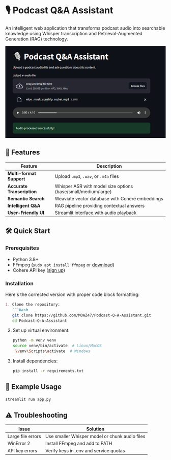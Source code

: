 # 🎙️ Podcast Q&A Assistant

An intelligent web application that transforms podcast audio into searchable knowledge using Whisper transcription and Retrieval-Augmented Generation (RAG) technology.

<img src="img/img1.PNG">

## 🚀 Features

| Feature | Description |
|---------|-------------|
| **Multi-format Support** | Upload `.mp3`, `.wav`, or `.m4a` files |
| **Accurate Transcription** | Whisper ASR with model size options (base/small/medium/large) |
| **Semantic Search** | Weaviate vector database with Cohere embeddings |
| **Intelligent Q&A** | RAG pipeline providing contextual answers |
| **User-Friendly UI** | Streamlit interface with audio playback |


## 🛠️ Quick Start

### Prerequisites
- Python 3.8+
- FFmpeg (`sudo apt install ffmpeg` or [download](https://ffmpeg.org/))
- Cohere API key ([sign up](https://dashboard.cohere.com/))

### Installation

Here's the corrected version with proper code block formatting:

```markdown
1. Clone the repository:
   ```bash
   git clone https://github.com/MOAZ47/Podcast-Q-A-Assistant.git
   cd Podcast-Q-A-Assistant
   ```

2. Set up virtual environment:
   ```bash
   python -m venv venv
   source venv/bin/activate  # Linux/MacOS
   .\venv\Scripts\activate  # Windows
   ```

3. Install dependencies:
   ```bash
   pip install -r requirements.txt
   ```


## 🧩 Example Usage
   ```bash
   streamlit run app.py
   ```

## ⚠️ Troubleshooting
| Issue	 | Solution |
|---------|-------------|
|Large file errors | Use smaller Whisper model or chunk audio files |
|WinError 2 | Install FFmpeg and add to PATH |
|API key errors | Verify keys in .env and service quotas |
	
	
	






